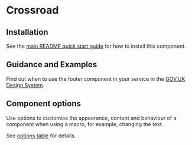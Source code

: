 # Crossroad

## Installation

See the [main README quick start guide](https://github.com/alphagov/govuk-frontend#quick-start) for how to install this component.

## Guidance and Examples

Find out when to use the footer component in your service in the [GOV.UK Design System](https://design-system.service.gov.uk/components/footer).

## Component options

Use options to customise the appearance, content and behaviour of a component when using a macro, for example, changing the text.

See [options table](https://design-system.service.gov.uk/components/footer/#options-example-default) for details.
